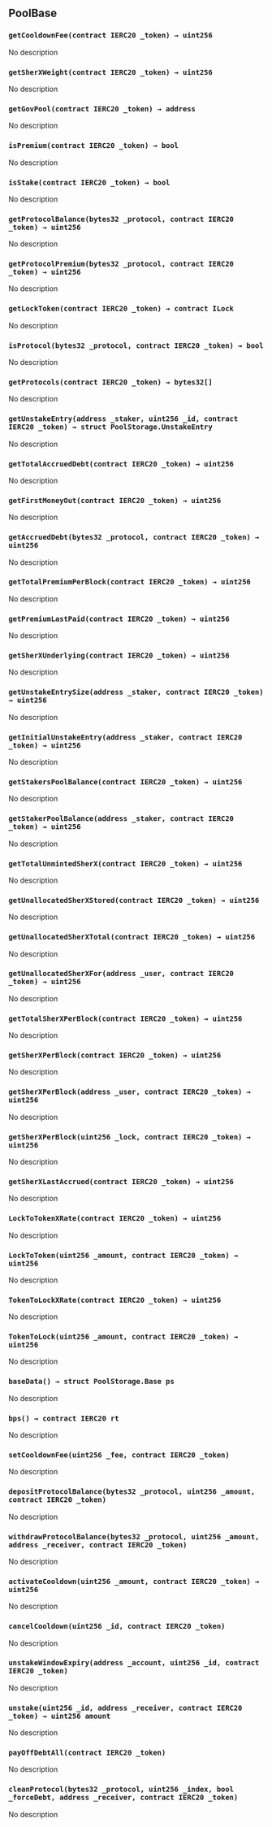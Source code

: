## PoolBase

### `getCooldownFee(contract IERC20 _token) → uint256`

No description

### `getSherXWeight(contract IERC20 _token) → uint256`

No description

### `getGovPool(contract IERC20 _token) → address`

No description

### `isPremium(contract IERC20 _token) → bool`

No description

### `isStake(contract IERC20 _token) → bool`

No description

### `getProtocolBalance(bytes32 _protocol, contract IERC20 _token) → uint256`

No description

### `getProtocolPremium(bytes32 _protocol, contract IERC20 _token) → uint256`

No description

### `getLockToken(contract IERC20 _token) → contract ILock`

No description

### `isProtocol(bytes32 _protocol, contract IERC20 _token) → bool`

No description

### `getProtocols(contract IERC20 _token) → bytes32[]`

No description

### `getUnstakeEntry(address _staker, uint256 _id, contract IERC20 _token) → struct PoolStorage.UnstakeEntry`

No description

### `getTotalAccruedDebt(contract IERC20 _token) → uint256`

No description

### `getFirstMoneyOut(contract IERC20 _token) → uint256`

No description

### `getAccruedDebt(bytes32 _protocol, contract IERC20 _token) → uint256`

No description

### `getTotalPremiumPerBlock(contract IERC20 _token) → uint256`

No description

### `getPremiumLastPaid(contract IERC20 _token) → uint256`

No description

### `getSherXUnderlying(contract IERC20 _token) → uint256`

No description

### `getUnstakeEntrySize(address _staker, contract IERC20 _token) → uint256`

No description

### `getInitialUnstakeEntry(address _staker, contract IERC20 _token) → uint256`

No description

### `getStakersPoolBalance(contract IERC20 _token) → uint256`

No description

### `getStakerPoolBalance(address _staker, contract IERC20 _token) → uint256`

No description

### `getTotalUnmintedSherX(contract IERC20 _token) → uint256`

No description

### `getUnallocatedSherXStored(contract IERC20 _token) → uint256`

No description

### `getUnallocatedSherXTotal(contract IERC20 _token) → uint256`

No description

### `getUnallocatedSherXFor(address _user, contract IERC20 _token) → uint256`

No description

### `getTotalSherXPerBlock(contract IERC20 _token) → uint256`

No description

### `getSherXPerBlock(contract IERC20 _token) → uint256`

No description

### `getSherXPerBlock(address _user, contract IERC20 _token) → uint256`

No description

### `getSherXPerBlock(uint256 _lock, contract IERC20 _token) → uint256`

No description

### `getSherXLastAccrued(contract IERC20 _token) → uint256`

No description

### `LockToTokenXRate(contract IERC20 _token) → uint256`

No description

### `LockToToken(uint256 _amount, contract IERC20 _token) → uint256`

No description

### `TokenToLockXRate(contract IERC20 _token) → uint256`

No description

### `TokenToLock(uint256 _amount, contract IERC20 _token) → uint256`

No description

### `baseData() → struct PoolStorage.Base ps`

No description

### `bps() → contract IERC20 rt`

No description

### `setCooldownFee(uint256 _fee, contract IERC20 _token)`

No description

### `depositProtocolBalance(bytes32 _protocol, uint256 _amount, contract IERC20 _token)`

No description

### `withdrawProtocolBalance(bytes32 _protocol, uint256 _amount, address _receiver, contract IERC20 _token)`

No description

### `activateCooldown(uint256 _amount, contract IERC20 _token) → uint256`

No description

### `cancelCooldown(uint256 _id, contract IERC20 _token)`

No description

### `unstakeWindowExpiry(address _account, uint256 _id, contract IERC20 _token)`

No description

### `unstake(uint256 _id, address _receiver, contract IERC20 _token) → uint256 amount`

No description

### `payOffDebtAll(contract IERC20 _token)`

No description

### `cleanProtocol(bytes32 _protocol, uint256 _index, bool _forceDebt, address _receiver, contract IERC20 _token)`

No description
